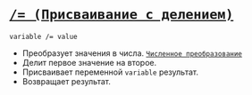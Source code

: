 # [`/= (Присваивание с делением)`](../index.md)

`variable /= value`

- Преобразует значения в числа. [`Численное преобразование`](<../Теория Общее/Преобразование (численное).md>)
- Делит первое значение на второе.
- Присваивает переменной `variable` результат.
- Возвращает результат.
